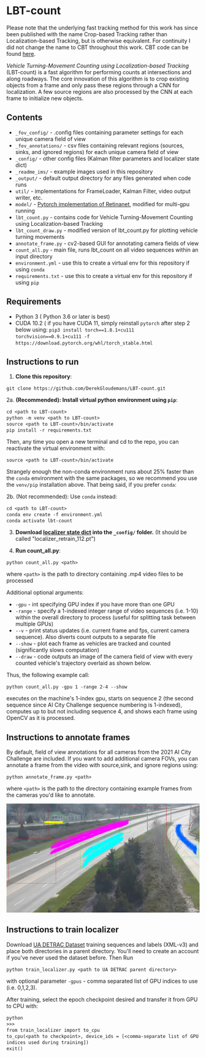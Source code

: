 # LBT-count

Please note that the underlying fast tracking method for this work has since been published with the name Crop-based Tracking rather than Localization-based Tracking, but is otherwise equivalent. For continuity I did not change the name to CBT throughout this work. CBT code can be found [here](https://github.com/DerekGloudemans/crop-tracking-detrac).

*Vehicle Turning-Movement Counting using Localization-based Tracking* (LBT-count) is a fast algorithm for performing counts at intersections and along roadways. The core innovation of this algorithm is to crop existing objects from a frame and only pass these regions through a CNN for localization. A few source regions are also processed by the CNN at each frame to initialize new objects. 

## Contents
- `_fov_config/` - .config files containing parameter settings for each unique camera field of view
- `_fov_annotations/` - csv files containing relevant regions (sources, sinks, and ignored regions) for each unique camera field of view
- `_config/` - other config files (Kalman filter parameters and localizer state dict)
- `_readme_ims/` - example images used in this repository
- `_output/` - default output directory for any files generated when code runs
- `util/` - implementations for FrameLoader, Kalman Filter, video output writer, etc.
- `model/` - [Pytorch implementation of Retinanet](https://github.com/yhenon/pytorch-retinanet), modified for multi-gpu running
- `lbt_count.py` - contains code for Vehicle Turning-Movement Counting using Localization-based Tracking
- `lbt_count_draw.py` - modified version of lbt_count.py for plotting vehicle turning movements
- `annotate_frame.py` - cv2-based GUI for annotating camera fields of view
- `count_all.py` - main file, runs lbt_count on all video sequences within an input directory
- `environment.yml` - use this to create a virtual env for this repository if using `conda`
- `requirements.txt` - use this to create a virtual env for this repository if using `pip`

## Requirements
- Python 3 ( Python 3.6 or later is best)
- CUDA 10.2 ( if you have CUDA 11, simply reinstall `pytorch` after step 2 below using: ```pip3 install torch==1.8.1+cu111 torchvision==0.9.1+cu111 -f https://download.pytorch.org/whl/torch_stable.html```

## Instructions to run
1. **Clone this repository**:
```
git clone https://github.com/DerekGloudemans/LBT-count.git
```

2a. **(Recommended): Install virtual python environment using `pip`**:

```
cd <path to LBT-count>
python -m venv <path to LBT-count>
source <path to LBT-count>/bin/activate
pip install -r requirements.txt
```

Then, any time you open a new terminal and cd to the repo, you can reactivate the virtual environment with:

```
source <path to LBT-count>/bin/activate
```

Strangely enough the non-conda environment runs about 25% faster than the `conda` environment with the same packages, so we recommend you use the `venv/pip` installation above. That being said, if you prefer `conda`:

2b. (Not recommended): Use `conda` instead:

```
cd <path to LBT-count>
conda env create -f environment.yml
conda activate lbt-count
```

3. **Download [localizer state dict](https://github.com/DerekGloudemans/LBT-count/releases/download/v0.2/localizer_retrain_112.pt) into the `_config/` folder.** (It should be called "localizer_retrain_112.pt") 

4. **Run count_all.py**:
```
python count_all.py <path>
```
where `<path>` is the path to directory containing .mp4 video files to be processed

Additional optional arguments:
- `-gpu`   - int specifying GPU index if you have more than one GPU
- `-range` - specify a 1-indexed integer range of video sequences (i.e. 1-10) within the overall directory to process (useful for splitting task between multiple GPUs)
- `--v`    - print status updates (i.e. current frame and fps, current camera sequence). Also diverts count outputs to a separate file
- `--show` - plot each frame as vehicles are tracked and counted (significantly slows computation)
- `--draw`  - code outputs an image of the camera field of view with every counted vehicle's trajectory overlaid as shown below.

Thus, the following example call:

```
python count_all.py -gpu 1 -range 2-4 --show
```

executes on the machine's 1-index gpu, starts on sequence 2 (the second sequence since AI City Challenge sequence numbering is 1-indexed), computes up to but not including sequence 4, and shows each frame using OpenCV as it is processed.

## Instructions to annotate frames
By default, field of view annotations for all cameras from the 2021 AI City Challenge are included. If you want to add additional camera FOVs, you can annotate a frame from the video with source,sink, and ignore regions using:

```
python annotate_frame.py <path>
```
where `<path>` is the path to the directory containing example frames from the cameras you'd like to annotate.

![](_readme_ims/cam_2_avg.png)


## Instructions to train localizer
Download [UA DETRAC Dataset](https://detrac-db.rit.albany.edu/download) training sequences and labels (XML-v3) and place both directories in a parent directory. You'll need to create an account if you've never used the dataset before. Then Run

```
python train_localizer.py <path to UA DETRAC parent directory>
```

with optional parameter `-gpus` - comma separated list of GPU indices to use (i.e. 0,1,2,3).

After training, select the epoch checkpoint desired and transfer it from GPU to CPU with:

```
python
>>>
from train_localizer import to_cpu
to_cpu(<path to checkpoint>, device_ids = [<comma-separate list of GPU indices used during training]) 
exit()

```
